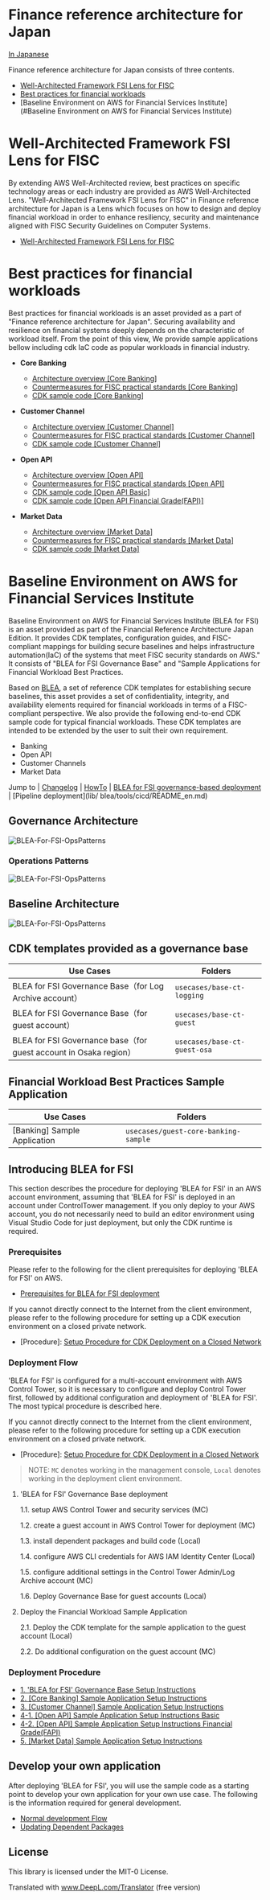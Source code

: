 # Finance reference architecture for Japan

[In Japanese](README.md)

Finance reference architecture for Japan consists of three contents.

- [Well-Architected Framework FSI Lens for FISC](#well-architected-framework-fsi-lens-for-fisc)
- [Best practices for financial workloads](#best-practices-for-financial-workloads)
- [Baseline Environment on AWS for Financial Services Institute](#Baseline Environment on AWS for Financial Services Institute)

# Well-Architected Framework FSI Lens for FISC

By extending AWS Well-Architected review, best practices on specific technology areas or each industry are provided as AWS Well-Architected Lens. "Well-Architected Framework FSI Lens for FISC" in Finance reference architecture for Japan is a Lens which focuses on how to design and deploy financial workload in order to enhance resiliency, security and maintenance aligned with FISC Security Guidelines on Computer Systems.

- [Well-Architected Framework FSI Lens for FISC](doc/fsi-lens-for-fisc/README.md)

# Best practices for financial workloads

Best practices for financial workloads is an asset provided as a part of "Finance reference architecture for Japan". Securing availability and resilience on financial systems deeply depends on the characteristic of workload itself. From the point of this view, We provide sample applications bellow including cdk IaC code as popular workloads in financial industry.

- **Core Banking**

  - [Architecture overview [Core Banking]
    ](doc/reference-arc-core-banking/core-banking-arch-readme.md)
  - [Countermeasures for FISC practical standards [Core Banking]
    ](doc/reference-arc-core-banking/fisc-mapping-core-banking.md)
  - [CDK sample code [Core Banking]
    ](doc/reference-arc-core-banking/deploy-core-banking-sample.md)

- **Customer Channel**

  - [Architecture overview [Customer Channel]
    ](doc/reference-arc-customer-channel/customer-channel-arch-readme.md)
  - [Countermeasures for FISC practical standards [Customer Channel]
    ](doc/reference-arc-customer-channel/fisc-mapping-customer-channel.md)
  - [CDK sample code [Customer Channel]
    ](doc/reference-arc-customer-channel/deploy-customer-channel-sample.md)

- **Open API**

  - [Architecture overview [Open API]  
    ](doc/reference-arc-open-api/open-api-arch-readme.md)
  - [Countermeasures for FISC practical standards [Open API]  
    ](doc/reference-arc-open-api/fisc-mapping-open-api.md)
  - [CDK sample code [Open API Basic]  
    ](doc/reference-arc-open-api/deploy-openapi-base-sample.md)
  - [CDK sample code [Open API Financial Grade(FAPI)]  
    ](doc/reference-arc-open-api/deploy-openapi-fapi-sample.md)

- **Market Data**
  - [Architecture overview [Market Data]
    ](doc/reference-arc-market-data/market-data-arch-readme.md)
  - [Countermeasures for FISC practical standards [Market Data]
    ](doc/reference-arc-market-data/fisc-mapping-market-data.md)
  - [CDK sample code [Market Data]
    ](doc/reference-arc-market-data/deploy-market-data-sample.md)

# Baseline Environment on AWS for Financial Services Institute

Baseline Environment on AWS for Financial Services Institute (BLEA for FSI) is an asset provided as part of the Financial Reference Architecture Japan Edition. It provides CDK templates, configuration guides, and FISC-compliant mappings for building secure baselines and helps infrastructure automation(IaC) of the systems that meet FISC security standards on AWS." It consists of "BLEA for FSI Governance Base" and "Sample Applications for Financial Workload Best Practices.

Based on [BLEA](https://github.com/aws-samples/baseline-environment-on-aws/), a set of reference CDK templates for establishing secure baselines, this asset provides a set of confidentiality, integrity, and availability elements required for financial workloads in terms of a FISC-compliant perspective. We also provide the following end-to-end CDK sample code for typical financial workloads. These CDK templates are intended to be extended by the user to suit their own requirement.

- Banking
- Open API
- Customer Channels
- Market Data

Jump to | [Changelog](CHANGELOG.md) | [HowTo](doc/how-to.md) | [BLEA for FSI governance-based deployment](doc/deploy-governance-base.md) | [Pipeline deployment](lib/ blea/tools/cicd/README_en.md)

## Governance Architecture

![BLEA-For-FSI-OpsPatterns](doc/images/bleafsi-governance-en.png)

### Operations Patterns

![BLEA-For-FSI-OpsPatterns](doc/images/bleafsi-opspattern-en.png)

## Baseline Architecture

![BLEA-For-FSI-OpsPatterns](doc/images/bleafsi-basearc-en.png)

## CDK templates provided as a governance base

| Use Cases                                                         | Folders                      |
| ----------------------------------------------------------------- | ---------------------------- |
| BLEA for FSI Governance Base（for Log Archive account）           | `usecases/base-ct-logging`   |
| BLEA for FSI Governance Base（for guest account）                 | `usecases/base-ct-guest`     |
| BLEA for FSI Governance base（for guest account in Osaka region） | `usecases/base-ct-guest-osa` |

## Financial Workload Best Practices Sample Application

| Use Cases                    | Folders                              |
| ---------------------------- | ------------------------------------ |
| [Banking] Sample Application | `usecases/guest-core-banking-sample` |

## Introducing BLEA for FSI

This section describes the procedure for deploying 'BLEA for FSI' in an AWS account environment, assuming that 'BLEA for FSI' is deployed in an account under ControlTower management. If you only deploy to your AWS account, you do not necessarily need to build an editor environment using Visual Studio Code for just deployment, but only the CDK runtime is required.

### Prerequisites

Please refer to the following for the client prerequisites for deploying 'BLEA for FSI' on AWS.

- [Prerequisites for BLEA for FSI deployment](doc/pre-conditions.md)

If you cannot directly connect to the Internet from the client environment, please refer to the following procedure for setting up a CDK execution environment on a closed private network.

- [Procedure]: [Setup Procedure for CDK Deployment on a Closed Network](./doc/cdk-deployment-environment-setup.md)

### Deployment Flow

'BLEA for FSI' is configured for a multi-account environment with AWS Control Tower, so it is necessary to configure and deploy Control Tower first, followed by additional configuration and deployment of 'BLEA for FSI'. The most typical procedure is described here.

If you cannot directly connect to the Internet from the client environment, please refer to the following procedure for setting up a CDK execution environment on a closed private network.

- [Procedure]: [Setup Procedure for CDK Deployment in a Closed Network](./doc/cdk-deployment-environment-setup.md)

> NOTE: `MC` denotes working in the management console, `Local` denotes working in the deployment client environment.

1. 'BLEA for FSI' Governance Base deployment

   1.1. setup AWS Control Tower and security services (MC)

   1.2. create a guest account in AWS Control Tower for deployment (MC)

   1.3. install dependent packages and build code (Local)

   1.4. configure AWS CLI credentials for AWS IAM Identity Center (Local)

   1.5. configure additional settings in the Control Tower Admin/Log Archive account (MC)

   1.6. Deploy Governance Base for guest accounts (Local)

2. Deploy the Financial Workload Sample Application

   2.1. Deploy the CDK template for the sample application to the guest account (Local)

   2.2. Do additional configuration on the guest account (MC)

### Deployment Procedure

- [1. 'BLEA for FSI' Governance Base Setup Instructions](doc/deploy-governance-base.md)
- [2. [Core Banking] Sample Application Setup Instructions](doc/reference-arc-core-banking/deploy-core-banking-sample.md)
- [3. [Customer Channel] Sample Application Setup Instructions](doc/reference-arc-customer-channel/deploy-customer-channel-sample.md)
- [4-1. [Open API] Sample Application Setup Instructions Basic](doc/reference-arc-open-api/deploy-openapi-base-sample.md)
- [4-2. [Open API] Sample Application Setup Instructions Financial Grade(FAPI)](doc/reference-arc-open-api/deploy-openapi-fapi-sample.md)
- [5. [Market Data] Sample Application Setup Instructions](doc/reference-arc-market-data/deploy-market-data-sample.md)

## Develop your own application

After deploying 'BLEA for FSI', you will use the sample code as a starting point to develop your own application for your own use case. The following is the information required for general development.

- [Normal development Flow](doc/how-to.md#通常の開発の流れ)
- [Updating Dependent Packages](doc/how-to.md#依存パッケージの最新化)

## License

This library is licensed under the MIT-0 License.

Translated with www.DeepL.com/Translator (free version)
